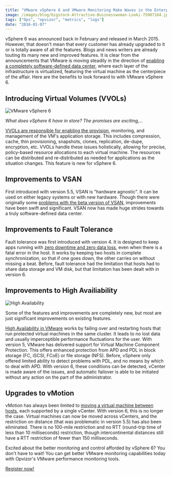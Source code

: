 ```yaml
---
title: "VMware vSphere 6 and VMware Monitoring Make Waves in the Enterprise"
image: /images/blog/bigstock-Attractive-Businesswoman-Looki-75907184.jpg
tags: ["Ops", "opvizor", "metrics", "logs"]
date: "2016-01-07"
---
```


vSphere 6 was announced back in February and released in March 2015. However, that doesn't mean that every customer has already upgraded to it or is totally aware of all the features. Blogs and news writers are already touting its many new and improved features. It is clear from the announcements that VMware is moving steadily in the direction of [enabling a completely software-defined data center](http://searchvirtualstorage.techtarget.com/feature/VMware-vSphere-6-release-good-news-for-storage-admins), where each layer of the infrastructure is virtualized, featuring the virtual machine as the centerpiece of the affair. Here are the benefits to look forward to with VMware vSphere 6.

## Introducing Virtual Volumes (VVOLs)

![VMware vSphere 6](/images/blog/bigstock-Attractive-Businesswoman-Looki-75907184.jpg)

_What does vSphere 6 have in store? The promises are exciting,..._

[VVOLs are responsible for enabling the provision](http://searchvirtualstorage.techtarget.com/feature/Prepare-for-VMware-VVOLs-and-how-they-will-change-storage-products), monitoring, and management of the VM's application storage. This includes compression, cache, thin provisioning, snapshots, clones, replication, de-dupe, encryption, etc. VVOLs handle these issues holistically, allowing for precise, policy-based resource allocations to each virtual machine. The resources can be distributed and re-distributed as needed for applications as the situation changes. This feature is new for vSphere 6.

## Improvements to VSAN

First introduced with version 5.5, VSAN is "hardware agnostic". It can be used on either legacy systems or with new hardware. Though there were originally some [problems with the beta version of VSAN](http://searchvirtualstorage.techtarget.com/essentialguide/VMware-VSAN-features-and-realities), improvements have been swift and significant. VSAN now has made huge strides towards a truly software-defined data center.

## Improvements to Fault Tolerance

Fault tolerance was first introduced with version 4. It is designed to keep apps running with [zero downtime and zero data loss](http://www.vmwarearena.com/vsphere-6-0-whats-new-in-vmware-fault-tolerance-ft/), even when there is a fatal error in the host. It works by keeping two hosts in complete synchronization, so that if one goes down, the other carries on without missing a beat. Before, fault tolerance had the limitation that hosts had to share data storage and VM disk, but that limitation has been dealt with in version 6.

## Improvements to High Availiability

![High Availability](/images/blog/bigstock-Business-meeting-in-an-offic-45341533.jpg)

Some of the features and improvements are completely new, but most are just significant improvements on existing features.

[High Availability in VMware](https://www.vmware.com/products/vsphere/features/high-availability) works by failing over and restarting hosts that run protected virtual machines in the same cluster. It leads to no lost data and usually imperceptible performance fluctuations for the user. With version 5, VMware has delivered support for Virtual Machine Component Protection. This offers enhanced protection from APD and PDL in block storage (FC, iSCSI, FCoE) or file storage (NFS). Before, vSphere only offered limited ability to detect problems with PDL, and no means by which to deal with APD. With version 6, these conditions can be detected, vCenter is made aware of the issues, and automatic failover is able to be initiated without any action on the part of the administrator.

## Upgrades to vMotion

vMotion has always been limited to [moving a virtual machine between hosts](http://searchvirtualstorage.techtarget.com/definition/Storage-vMotion), each supported by a single vCenter. With version 6, this is no longer the case. Virtual machines can now be moved across vCenters, and the restriction on distance (that was problematic in version 5.5) has also been eliminated. There is no 100-mile restriction and no RTT (round-trip time of less than 10 milliseconds) restriction, though intercontinental distances still have a RTT restriction of fewer than 150 milliseconds.

Excited about the better monitoring and control afforded by vSphere 6? You don't have to wait! You can get better VMware monitoring capabilities today with Opvizor's VMware performance monitoring tools. 

[Register now!](https://www.opvizor.com/register/)
